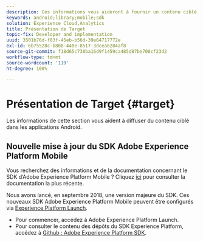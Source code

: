 ```yaml
---
description: Ces informations vous aideront à fournir un contenu ciblé dans les applications Android.
keywords: android;library;mobile;sdk
solution: Experience Cloud,Analytics
title: Présentation de Target
topic-fix: Developer and implementation
uuid: 3501b76d-f83f-45eb-b56d-39e64717772e
exl-id: 6b75528c-b808-440e-8517-3dcea6204af8
source-git-commit: f18d65c738ba16d9f1459ca485d87be708cf23d2
workflow-type: tm+mt
source-wordcount: '119'
ht-degree: 100%

---
```


# Présentation de Target {#target}

Les informations de cette section vous aident à diffuser du contenu ciblé dans les applications Android.

## Nouvelle mise à jour du SDK Adobe Experience Platform Mobile

Vous recherchez des informations et de la documentation concernant le SDK d’Adobe Experience Platform Mobile ? Cliquez [ici](https://aep-sdks.gitbook.io/docs/) pour consulter la documentation la plus récente.

Nous avons lancé, en septembre 2018, une version majeure du SDK. Ces nouveaux SDK Adobe Experience Platform Mobile peuvent être configurés via [Experience Platform Launch](https://www.adobe.com/fr/experience-platform/launch.html).

* Pour commencer, accédez à Adobe Experience Platform Launch.
* Pour consulter le contenu des dépôts du SDK Experience Platform, accédez à [Github : Adobe Experience Platform SDK](https://github.com/Adobe-Marketing-Cloud/acp-sdks).
